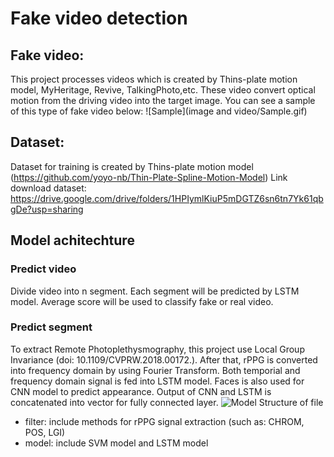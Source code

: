 # Fake video detection
## Fake video:
This project processes videos which is created by Thins-plate motion model, MyHeritage, Revive, TalkingPhoto,etc. These video convert optical motion from the driving video into the target image. You can see a sample of this type of fake video below:
![Sample](image and video/Sample.gif)
## Dataset:
Dataset for training is created by Thins-plate motion model (https://github.com/yoyo-nb/Thin-Plate-Spline-Motion-Model)
Link download dataset: https://drive.google.com/drive/folders/1HPIymlKiuP5mDGTZ6sn6tn7Yk61qbgDe?usp=sharing
## Model achitechture
### Predict video
Divide video into n segment. Each segment will be predicted by LSTM model. Average score will be used to classify fake or real video.
### Predict segment
To extract Remote Photoplethysmography, this project use Local Group Invariance (doi: 10.1109/CVPRW.2018.00172.). After that, rPPG is converted into frequency domain by using Fourier Transform. Both temporial and frequency domain signal is fed into LSTM model. Faces is also used for CNN model to predict appearance. Output of CNN and LSTM is concatenated into vector for fully connected layer.
![Model](model.png)
Structure of file
- filter: include methods for rPPG signal extraction (such as: CHROM, POS, LGI)
- model: include SVM model and LSTM model

